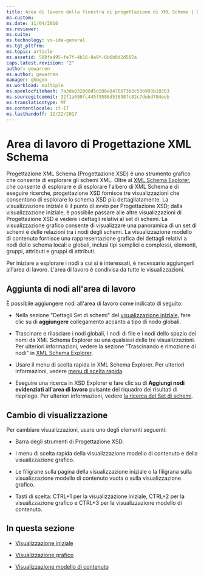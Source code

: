 ```yaml
---
title: Area di lavoro della finestra di progettazione di XML Schema | Documenti Microsoft
ms.custom: 
ms.date: 11/04/2016
ms.reviewer: 
ms.suite: 
ms.technology: vs-ide-general
ms.tgt_pltfrm: 
ms.topic: article
ms.assetid: 588fa495-fe7f-4b16-8a9f-6b6b8d2d502a
caps.latest.revision: "2"
author: gewarren
ms.author: gewarren
manager: ghogen
ms.workload: multiple
ms.openlocfilehash: 7a3da032000d5d286e8476673b3c53b993b18303
ms.sourcegitcommit: 32f1a690fc445f9586d53698fc82c7debd784eeb
ms.translationtype: MT
ms.contentlocale: it-IT
ms.lasthandoff: 12/22/2017
---
```

# <a name="xml-schema-designer-workspace"></a>Area di lavoro di Progettazione XML Schema
Progettazione XML Schema (Progettazione XSD) è uno strumento grafico che consente di esplorare gli schemi XML. Oltre al [XML Schema Explorer](../xml-tools/xml-schema-explorer.md), che consente di esplorare e di esplorare l'albero di XML Schema e di eseguire ricerche, progettazione XSD fornisce tre visualizzazioni che consentono di esplorare lo schema XSD più dettagliatamente. La visualizzazione iniziale è il punto di avvio per Progettazione XSD; dalla visualizzazione iniziale, è possibile passare alle altre visualizzazioni di Progettazione XSD e vedere i dettagli relativi al set di schemi. La visualizzazione grafico consente di visualizzare una panoramica di un set di schemi e delle relazioni tra i nodi degli schemi. La visualizzazione modello di contenuto fornisce una rappresentazione grafica dei dettagli relativi a nodi dello schema locali e globali, inclusi tipi semplici e complessi, elementi, gruppi, attributi e gruppi di attributi.  
  
 Per iniziare a esplorare i nodi a cui si è interessati, è necessario aggiungerli all'area di lavoro. L'area di lavoro è condivisa da tutte le visualizzazioni.  
  
## <a name="adding-nodes-to-the-workspace"></a>Aggiunta di nodi all'area di lavoro  
 È possibile aggiungere nodi all'area di lavoro come indicato di seguito:  
  
-   Nella sezione "Dettagli Set di schemi" del [visualizzazione iniziale](../xml-tools/start-view.md), fare clic su di **aggiungere** collegamento accanto a tipo di nodo globali.  
  
-   Trascinare e rilasciare i nodi globali, i nodi di file e i nodi dello spazio dei nomi da XML Schema Explorer su una qualsiasi delle tre visualizzazioni. Per ulteriori informazioni, vedere la sezione "Trascinando e rimozione di nodi" in [XML Schema Explorer](../xml-tools/xml-schema-explorer.md).  
  
-   Usare il menu di scelta rapida in XML Schema Explorer. Per ulteriori informazioni, vedere [menu di scelta rapida](../xml-tools/context-menus-xml-schema-explorer.md).  
  
-   Eseguire una ricerca in XSD Explorer e fare clic su di **Aggiungi nodi evidenziati all'area di lavoro** pulsante del riquadro dei risultati di riepilogo. Per ulteriori informazioni, vedere [la ricerca del Set di schemi](../xml-tools/searching-the-schema-set.md).  
  
## <a name="view-switching"></a>Cambio di visualizzazione  
 Per cambiare visualizzazioni, usare uno degli elementi seguenti:  
  
-   Barra degli strumenti di Progettazione XSD.  
  
-   I menu di scelta rapida della visualizzazione modello di contenuto e della visualizzazione grafico.  
  
-   Le filigrane sulla pagina della visualizzazione iniziale o la filigrana sulla visualizzazione modello di contenuto vuota o sulla visualizzazione grafico.  
  
-   Tasti di scelta: CTRL+1 per la visualizzazione iniziale, CTRL+2 per la visualizzazione grafico e CTRL+3 per la visualizzazione modello di contenuto.  
  
## <a name="in-this-section"></a>In questa sezione  
  
-   [Visualizzazione iniziale](../xml-tools/start-view.md)  
  
-   [Visualizzazione grafico](../xml-tools/graph-view.md)  
  
-   [Visualizzazione modello di contenuto](../xml-tools/content-model-view.md)